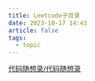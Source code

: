 ```yaml
---
title: Leetcode子目录
date: 2023-10-17 14:43
article: false
tags:
  - topic
---
```


[代码随想录/代码随想录](代码随想录/代码随想录)
